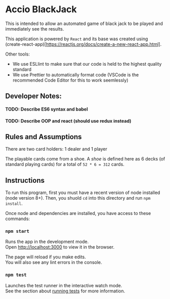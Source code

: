 # Accio BlackJack

This is intended to allow an automated game of black jack to be played and immediately see the results.

This application is powered by `React` and its base was created using (create-react-app)[https://reactjs.org/docs/create-a-new-react-app.html].

Other tools:

- We use ESLlint to make sure that our code is held to the highest quality standard
- We use Prettier to automatically format code (VSCode is the recommended Code Editor for this to work seemlessly)

## Developer Notes:

#### TODO: Describe ES6 syntax and babel

#### TODO: Describe OOP and react (should use redux instead)

## Rules and Assumptions

There are two card holders: 1 dealer and 1 player

The playable cards come from a shoe. A _shoe_ is defined here as 6 decks (of standard playing cards) for a total of `52 * 6 = 312` cards.

## Instructions

To run this program, first you must have a recent version of node installed (node version 8+). Then, you shuold `cd` into this directory and run `npm install`.

Once node and dependencies are installed, you have access to these commands:

### `npm start`

Runs the app in the development mode.\
Open [http://localhost:3000](http://localhost:3000) to view it in the browser.

The page will reload if you make edits.\
You will also see any lint errors in the console.

### `npm test`

Launches the test runner in the interactive watch mode.\
See the section about [running tests](https://facebook.github.io/create-react-app/docs/running-tests) for more information.

